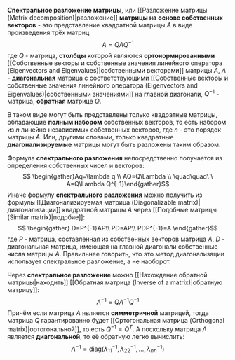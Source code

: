 **Спектральное разложение матрицы**, или [[Разложение матрицы (Matrix decomposition)|разложение]] **матрицы на основе собственных векторов** - это представление квадратной матрицы $A$ в виде произведения трёх матриц$$A=Q\Lambda Q^{-1}$$где $Q$ - матрица, **столбцы** которой являются **ортонормированными** [[Собственные векторы и собственные значения линейного оператора (Eigenvectors and Eigenvalues)|собственными векторами]] матрицы $A$, $\Lambda$ - **диагональная** матрица с соответствующими [[Собственные векторы и собственные значения линейного оператора (Eigenvectors and Eigenvalues)|собственными значениями]] на главной диагонали, $Q^{-1}$ - матрица, **обратная** матрице $Q$.

В таком виде могут быть представлены только квадратные матрицы, обладающие **полным набором** собственных векторов, то есть набором из $n$ линейно независимых собственных векторов, где $n$ - это порядок матрицы $A$. Или, другими словами, только квадратные **диагонализируемые** матрицы могут быть разложены таким образом.

Формула **спектрального разложения** непосредственно получается из определения собственных чисел и векторов:$$
\begin{gather}Aq=\lambda q \\ AQ=Q\Lambda \\ \quad\quad\ \ A=Q\Lambda Q^{-1}\end{gather}$$Иначе формулу **спектрального разложения** можно получить из формулы [[Диагонализируемая матрица (Diagonalizable matrix)|диагонализации]] квадратной матрицы $A$ через [[Подобные матрицы (Similar matrix)|подобие]]:$$
\begin{gather}
D=P^{-1}AP\\
PD=AP\\
PDP^{-1}=A
\end{gather}$$где $P$ - матрица, составленная из собственных векторов матрица $A$, $D$ - диагональная матрица, имеющая на главной диагонали собственные числа матрицы $A$. Правильнее говорить, что это метод диагонализации использует спектральное разложение, а не наоборот.

Через **спектральное разложение** можно [[Нахождение обратной матрицы|находить]] [[Обратная матрица (Inverse of a matrix)|обратную матрицу]]:$$A^{-1}=Q\Lambda^{-1}Q^{-1}$$Причём если матрица $A$ является **симметричной** матрицей, тогда матрица $Q$ гарантированно будет [[Ортогональная матрица (Orthogonal matrix)|ортогональной]], то есть $Q^{-1}=Q^T$. А поскольку матрица $\Lambda$ является **диагональной**, то её обратную легко вычислить:$$\Lambda^{-1}=\text{diag}( \lambda_{11}^{-1},\lambda_{22}^{-1},...,\lambda_{nn}^{-1})$$